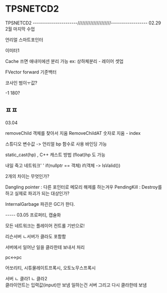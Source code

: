 # TPSNETCD2
TPSNETCD2
----------------------/////////////////////------------------
02.29 2월 마지막 수업

언리얼 스마트포인터

이미터1

Cache 쓰면 애내미에션 분리 가능 ex: 상하체분리  - 레이어 셋업

FVector forward 기준백터

코사인 범이ㅜ값?

-1 180?

ㅍㅍ
-----

03.04

removeChild  객체를 찾아서 지움
RemoveChildAT 숫자로 지움 - index

스튜디오 변수값 -> 언리얼 bp 함수로 사용 바인딩 가능

static_cast<float>(hp) , C++ 캐스트 방법 
(float)hp 도 가능

내일 죽고 네트워크'
'
if(nullptr == 객체)
if(객체 -> IsValid())

2개의 차이는 무엇인가?

Dangling pointer : 다른 포인터로 메모리 해제를 하는겨우
PendingKill : Destroy를 하고 실제로 파괴가 되는 대상인가?

InternalGarbage 파괸은 GC가 한다.

----- 03.05
프로퍼티, 캡슐화

모든 네트워크는 플레이어 컨트롤 기반으로!

리슨서버
ㄴ서버가 클라도 포함함

서버에서 일어난 일을 클라한테 보내서 처리 

pc<->pc

어쏘리티, 시튜물레이트프록시, 오토노무스프록시

서버 ㄴ 클라1
      ㄴ 클라2   
 클라이언트는 입력값(input)만 보냄
일하는건 서버 그리고 다시 클라한테 보냄